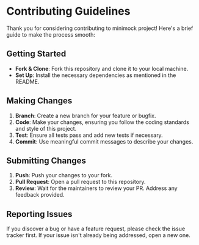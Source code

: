 # Contributing Guidelines

Thank you for considering contributing to minimock project! Here's a brief guide to make the process smooth:

## Getting Started

- **Fork & Clone**: Fork this repository and clone it to your local machine.
- **Set Up**: Install the necessary dependencies as mentioned in the README.

## Making Changes

1. **Branch**: Create a new branch for your feature or bugfix.
2. **Code**: Make your changes, ensuring you follow the coding standards and style of this project.
3. **Test**: Ensure all tests pass and add new tests if necessary.
4. **Commit**: Use meaningful commit messages to describe your changes.

## Submitting Changes

1. **Push**: Push your changes to your fork.
2. **Pull Request**: Open a pull request to this repository.
3. **Review**: Wait for the maintainers to review your PR. Address any feedback provided.

## Reporting Issues

If you discover a bug or have a feature request, please check the issue tracker first. If your issue isn't already being addressed, open a new one.
